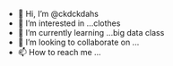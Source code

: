 - 👋 Hi, I’m @ckdckdahs
- 👀 I’m interested in ...clothes
- 🌱 I’m currently learning ...big data class
- 💞️ I’m looking to collaborate on ...
- 📫 How to reach me ...

<!---
ckdckdahs/ckdckdahs is a ✨ special ✨ repository because its `README.md` (this file) appears on your GitHub profile.
You can click the Preview link to take a look at your changes.
--->
